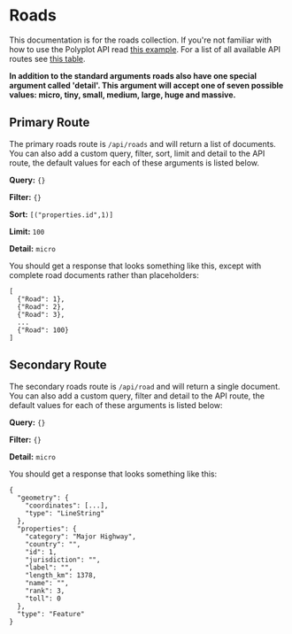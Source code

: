# Roads

This documentation is for the roads collection. If you're not familiar with how to use the Polyplot API read [this example](https://github.com/jgphilpott/polyplot/tree/master/docs/api#example). For a list of all available API routes see [this table](https://github.com/jgphilpott/polyplot/tree/master/docs/api#routes).

**In addition to the standard arguments roads also have one special argument called 'detail'. This argument will accept one of seven possible values: micro, tiny, small, medium, large, huge and massive.**

## Primary Route

The primary roads route is `/api/roads` and will return a list of documents. You can also add a custom query, filter, sort, limit and detail to the API route, the default values for each of these arguments is listed below.

**Query:** `{}`

**Filter:** `{}`

**Sort:** `[("properties.id",1)]`

**Limit:** `100`

**Detail:** `micro`

You should get a response that looks something like this, except with complete road documents rather than placeholders:

```
[
  {"Road": 1},
  {"Road": 2},
  {"Road": 3},
  ...
  {"Road": 100}
]
```

## Secondary Route

The secondary roads route is `/api/road` and will return a single document. You can also add a custom query, filter and detail to the API route, the default values for each of these arguments is listed below:

**Query:** `{}`

**Filter:** `{}`

**Detail:** `micro`

You should get a response that looks something like this:

```
{
  "geometry": {
    "coordinates": [...],
    "type": "LineString"
  },
  "properties": {
    "category": "Major Highway",
    "country": "",
    "id": 1,
    "jurisdiction": "",
    "label": "",
    "length_km": 1378,
    "name": "",
    "rank": 3,
    "toll": 0
  },
  "type": "Feature"
}
```
